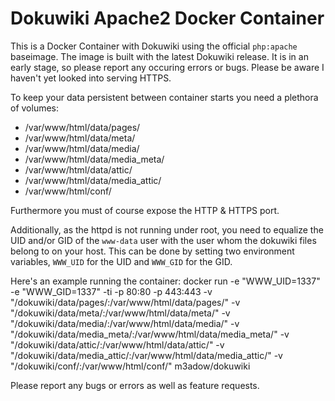 # Dokuwiki Apache2 Docker Container

This is a Docker Container with Dokuwiki using the official `php:apache` baseimage. The image is built with the latest Dokuwiki release. It is in an early stage, so please report any occuring errors or bugs. Please be aware I haven't yet looked into serving HTTPS.


To keep your data persistent between container starts you need a plethora of volumes:
* /var/www/html/data/pages/
* /var/www/html/data/meta/
* /var/www/html/data/media/
* /var/www/html/data/media_meta/
* /var/www/html/data/attic/
* /var/www/html/data/media_attic/
* /var/www/html/conf/

Furthermore you must of course expose the HTTP & HTTPS port.

Additionally, as the httpd is not running under root, you need to equalize the UID and/or GID of the `www-data` user with the user whom the dokuwiki files belong to on your host. This can be done by setting two environment variables, `WWW_UID` for the UID and `WWW_GID` for the GID.

Here's an example running the container:
    docker run -e "WWW_UID=1337" -e "WWW_GID=1337" -ti -p 80:80 -p 443:443 -v "/dokuwiki/data/pages/:/var/www/html/data/pages/" -v "/dokuwiki/data/meta/:/var/www/html/data/meta/" -v "/dokuwiki/data/media/:/var/www/html/data/media/" -v "/dokuwiki/data/media_meta/:/var/www/html/data/media_meta/" -v "/dokuwiki/data/attic/:/var/www/html/data/attic/" -v "/dokuwiki/data/media_attic/:/var/www/html/data/media_attic/" -v "/dokuwiki/conf/:/var/www/html/conf/" m3adow/dokuwiki


Please report any bugs or errors as well as feature requests.
